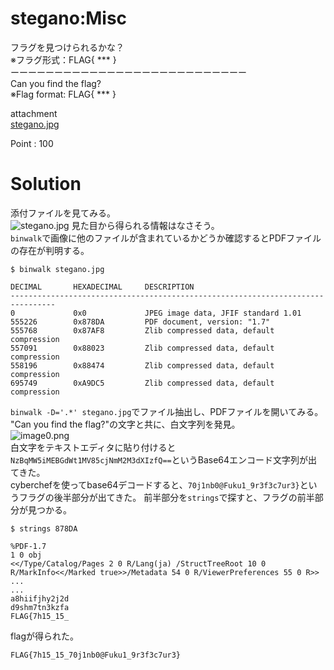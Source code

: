 # stegano:Misc

フラグを見つけられるかな？\
※フラグ形式：FLAG{ *** }\
ーーーーーーーーーーーーーーーーーーーーーーーーーーー\
Can you find the flag?\
※Flag format: FLAG{ *** }

attachment\
[stegano.jpg](https://github.com/colza12/private_ctf_writeup/blob/main/Japan-UkraineCTF/Misc/stegano/stegano.jpg)

Point : 100

# Solution
添付ファイルを見てみる。\
![stegano.jpg](https://github.com/colza12/private_ctf_writeup/blob/main/Japan-UkraineCTF/Misc/stegano/stegano.jpg)
見た目から得られる情報はなさそう。\
`binwalk`で画像に他のファイルが含まれているかどうか確認するとPDFファイルの存在が判明する。
```
$ binwalk stegano.jpg

DECIMAL       HEXADECIMAL     DESCRIPTION
--------------------------------------------------------------------------------
0             0x0             JPEG image data, JFIF standard 1.01
555226        0x878DA         PDF document, version: "1.7"
555768        0x87AF8         Zlib compressed data, default compression
557091        0x88023         Zlib compressed data, default compression
558196        0x88474         Zlib compressed data, default compression
695749        0xA9DC5         Zlib compressed data, default compression
```
`binwalk -D='.*' stegano.jpg`でファイル抽出し、PDFファイルを開いてみる。\
"Can you find the flag?"の文字と共に、白文字列を発見。\
![image0.png](https://github.com/colza12/private_ctf_writeup/blob/main/Japan-UkraineCTF/Misc/stegano/image/image0.png)\
白文字をテキストエディタに貼り付けると`NzBqMW5iMEBGdWt1MV85cjNmM2M3dXIzfQ==`というBase64エンコード文字列が出てきた。\
cyberchefを使ってbase64デコードすると、`70j1nb0@Fuku1_9r3f3c7ur3}`というフラグの後半部分が出てきた。
前半部分を`strings`で探すと、フラグの前半部分が見つかる。
```
$ strings 878DA

%PDF-1.7
1 0 obj
<</Type/Catalog/Pages 2 0 R/Lang(ja) /StructTreeRoot 10 0 R/MarkInfo<</Marked true>>/Metadata 54 0 R/ViewerPreferences 55 0 R>>
...
...
a8hiifjhy2j2d
d9shm7tn3kzfa
FLAG{7h15_15_
```

flagが得られた。

`FLAG{7h15_15_70j1nb0@Fuku1_9r3f3c7ur3}`
